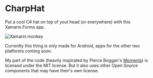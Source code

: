 CharpHat
========
Put a cool C# hat on top of yout head (or everywhere) with this Xamarin.Forms app.

![Xamarin monkey](http://imagizer.imageshack.us/v2/640x480q90/913/mu3Qcb.png)  
  
  
Currently this thing is only made for Android, apps for the other two platforms coming soon.

My part of the code (heavily inspirated by Pierce Boggan's [Moments](https://github.com/pierceboggan/Moments/)) is licensed under the MIT license. But it also uses other Open Source components that may have their's own license.
